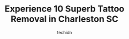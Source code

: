---
layout: ampstory
image: https://i0.wp.com/www.depkes.org/wp-content/uploads/2023/06/tattoo-removal-0-in-charleston-sc-1685797751.png?resize=640,853
author: techidn
featured: false
description: Discover the impressive array of Tattoo Removal options in Charleston SC, where you can find 10 of the largest Tattoo Removal establishments in the area. From renowned classics to hidden gem
title: Experience 10 Superb Tattoo Removal in Charleston SC
cover:
   title: Experience 10 Superb Tattoo Removal in Charleston SC
   subtitle: Rickpate
   background: https://www.depkes.org/wp-content/uploads/2023/06/tattoo-removal-0-in-charleston-sc-1685797751.png

pages: 
 - layout: thirds
   top: <h1>#1 Koniver Aesthetics</h1>
   bottom: "<p>Ive recently moved to Charleston SC and googled Koniver Aesthetics and am I ever glad I did. My first visit to Koniver was exceptional. Jen was my aesthetician and too</p>"
   background: https://www.depkes.org/wp-content/uploads/2023/06/tattoo-removal-1-in-charleston-sc-1685797752.jpeg
   backgroundblur: true
 - layout: thirds
   top: <h1>#2 Iron Lotus Studios</h1>
   bottom: "<p>Jess was amazing! My friend and I came in as walk ins and she completely saw the vision we came in with. She was sweet, made us feel very comfortable, and did a fantastic</p>"
   background: https://www.depkes.org/wp-content/uploads/2023/06/tattoo-removal-2-in-charleston-sc-1685797753.jpeg
   cta:
      link: https://www.depkes.org/blog/experience-10-superb-tattoo-removal-in-charleston-sc/
      text: Experience 10 Superb Tattoo Removal in Charleston SC
 - layout: thirds
   top: <h1>#3 Charleston Medical Spa</h1>
   bottom: "<p>1950 Maybank Hwy suite a, Charleston, SC 29412, United States</p>"
   background: https://www.depkes.org/wp-content/uploads/2023/06/tattoo-removal-3-in-charleston-sc-1685797753.jpeg
   cta:
      link: https://www.depkes.org/blog/experience-10-superb-tattoo-removal-in-charleston-sc/
      text: Experience 10 Superb Tattoo Removal in Charleston SC
 - layout: thirds
   top: <h1>#4 Exotic Impressions Body Piercing</h1>
   bottom: "<p>1042 E Montague Ave Suite A, North Charleston, SC 29405, United States</p>"
   background: https://images.unsplash.com/photo-1518640467707-6811f4a6ab73?ixlib=rb-4.0.3&ixid=MnwxMjA3fDB8MHxwaG90by1wYWdlfHx8fGVufDB8fHx8&auto=format&fit=crop&w=640&h=853&q=80
   cta:
      link: https://www.depkes.org/blog/experience-10-superb-tattoo-removal-in-charleston-sc/
      text: Experience 10 Superb Tattoo Removal in Charleston SC
 - layout: thirds
   top: <h1>#5 Southern Cosmetic Laser</h1>
   bottom: "<p>501 Treeland Dr, Ladson, SC 29456, United States</p>"
   background: https://images.unsplash.com/photo-1552083974-186346191183?ixlib=rb-4.0.3&ixid=MnwxMjA3fDB8MHxwaG90by1wYWdlfHx8fGVufDB8fHx8&auto=format&fit=crop&w=640&h=853&q=80
   cta:
      link: https://www.depkes.org/blog/experience-10-superb-tattoo-removal-in-charleston-sc/
      text: Experience 10 Superb Tattoo Removal in Charleston SC
 - layout: thirds
   top: <h1>#6 ONeill Plastic Surgery</h1>
   bottom: "<p>245 Seven Farms Drive Ste 210, Charleston, SC 29492, United States</p>"
   background: https://images.unsplash.com/photo-1632260260864-caf7fde5ec36?ixlib=rb-4.0.3&ixid=MnwxMjA3fDB8MHxwaG90by1wYWdlfHx8fGVufDB8fHx8&auto=format&fit=crop&w=640&h=853&q=80
   cta:
      link: https://www.depkes.org/blog/experience-10-superb-tattoo-removal-in-charleston-sc/
      text: Experience 10 Superb Tattoo Removal in Charleston SC
 - layout: thirds
   top: <h1>#7 Charleston Tattoo Company</h1>
   bottom: "<p>792 Folly Rd, Charleston, SC 29412, United States</p>"
   background: https://images.unsplash.com/photo-1522441815192-d9f04eb0615c?ixlib=rb-4.0.3&ixid=MnwxMjA3fDB8MHxwaG90by1wYWdlfHx8fGVufDB8fHx8&auto=format&fit=crop&w=640&h=853&q=80
   cta:
      link: https://www.depkes.org/blog/experience-10-superb-tattoo-removal-in-charleston-sc/
      text: Experience 10 Superb Tattoo Removal in Charleston SC
 - layout: thirds
   middle: Continue reading...
   background: https://images.unsplash.com/photo-1614648718611-0635f29016cb?ixlib=rb-4.0.3&ixid=MnwxMjA3fDB8MHxwaG90by1wYWdlfHx8fGVufDB8fHx8&auto=format&fit=crop&w=640&h=853&q=80
   cta:
      link: https://www.depkes.org/blog/experience-10-superb-tattoo-removal-in-charleston-sc/
      text: Experience 10 Superb Tattoo Removal in Charleston SC
      
---